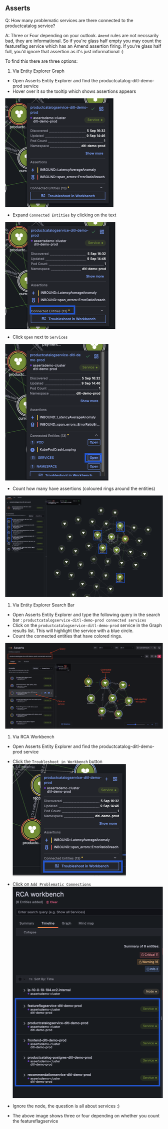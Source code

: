 ## Asserts
Q: How many problematic services are there connected to the productcatalog service?

A: Three or Four depending on your outlook. `Amend` rules are not necssarily bad, they are informational. So if you're glass half empty you may count the featureflag service which has an Amend assertion firing. If you're glass half full, you'd ignore that assertion as it's just informational :)

To find this there are three options:
1) Via Entity Explorer Graph
- Open Asserts Entity Explorer and find the productcatalog-ditl-demo-prod service
- Hover over it so the tooltip which shows assertions appears

![allentities](/images/breakout_2/1.2-asserts-1.png)

- Expand `Connected Entities` by clicking on the text

![allentities](/images/breakout_2/1.2-asserts-2.png)

- Click `Open` next to `Services`

![allentities](/images/breakout_2/1.2-asserts-3.png)

- Count how many have assertions (coloured rings around the entities)

![allentities](/images/breakout_2/1.2-asserts-4.png)

1) Via Entity Explorer Search Bar
- Open Asserts Entity Explorer and type the following query in the search bar : `productcatalogservice-ditl-demo-prod connected services`    
- Click on the `productcatalogservice-ditl-demo-prod` service in the Graph results list. This will highlight the service with a blue circle.
- Count the connected entities that have colored rings.

![allentities](/images/breakout_2/1.2-asserts-8.png)

1) Via RCA Workbench
- Open Asserts Entity Explorer and find the productcatalog-ditl-demo-prod service
- Click the `Troubleshoot in Workbench` button
![allentities](/images/breakout_2/1.2-asserts-5.png)

- Click on `Add Problematic Connections`
![allentities](/images/breakout_2/1.2-asserts-7.png)

- Ignore the node, the question is all about services :) 
- The above image shows three or four depending on whether you count the featureflagservice

